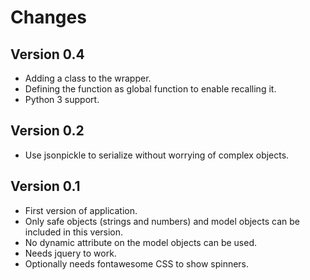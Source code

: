 Changes
=======

Version 0.4
-------------

* Adding a class to the wrapper.
* Defining the function as global function to enable recalling it.
* Python 3 support.

Version 0.2
-------------
* Use jsonpickle to serialize without worrying of complex objects.

Version 0.1
-------------

* First version of application.
* Only safe objects (strings and numbers) and model objects can be included in this version.
* No dynamic attribute on the model objects can be used.
* Needs jquery to work.
* Optionally needs fontawesome CSS to show spinners. 


